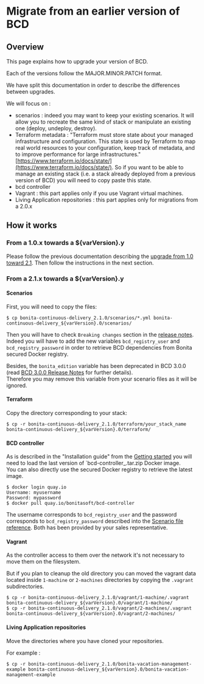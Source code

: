 # Migrate from an earlier version of BCD

## Overview

This page explains how to upgrade your version of BCD.

Each of the versions follow the MAJOR.MINOR.PATCH format.

We have split this documentation in order to describe the differences between upgrades.

We will focus on :
- scenarios : indeed you may want to keep your existing scenarios. It will allow you to recreate the same kind of stack or manipulate an existing one (deploy, undeploy, destroy).
- Terraform metadata : "Terraform must store state about your managed infrastructure and configuration. This state is used by Terraform to map real world resources to your configuration, keep track of metadata, and to improve performance for large infrastructures." [https://www.terraform.io/docs/state/](https://www.terraform.io/docs/state/).
So if you want to be able to manage an existing stack (i.e. a stack already deployed from a previous version of BCD) you will need to copy paste this state.
- bcd controller
- Vagrant : this part applies only if you use Vagrant virtual machines.
- Living Application repositories : this part applies only for migrations from a 2.0.x

## How it works

### From a 1.0.x towards a ${varVersion}.y

Please follow the previous documentation describing the [upgrade from 1.0 toward 2.1](https://documentation.bonitasoft.com/bcd/2.1/upgrade_bcd). Then follow the instructions in the next section.

### From a 2.1.x towards a ${varVersion}.y

#### Scenarios

First, you will need to copy the files:
```
$ cp bonita-continuous-delivery_2.1.0/scenarios/*.yml bonita-continuous-delivery_${varVersion}.0/scenarios/
```
Then you will have to check `Breaking changes` section in the [release notes](release_notes.md). Indeed you will have to add the new variables `bcd_registry_user` and  `bcd_registry_password` in order to retrieve BCD dependencies from Bonita secured Docker registry.

Besides, the `bonita_edition` variable has been deprecated in BCD 3.0.0 (read [BCD 3.0.0 Release Notes](release_notes.md) for further details).  
Therefore you may remove this variable from your scenario files as it will be ignored.

#### Terraform

Copy the directory corresponding to your stack:
```
$ cp -r bonita-continuous-delivery_2.1.0/terraform/your_stack_name bonita-continuous-delivery_${varVersion}.0/terraform/
```

#### BCD controller

As is described in the "Installation guide" from the [Getting started](getting_started.md) you will need to load the last version of `bcd-controller_<version>.tar.zip Docker image.  
You can also directly use the secured Docker registry to retrieve the latest image.
```
$ docker login quay.io
Username: myusername
Password: mypassword
$ docker pull quay.io/bonitasoft/bcd-controller
```

The username corresponds to `bcd_registry_user` and the password corresponds to `bcd_registry_password` described into the [Scenario file reference](scenarios.md). Both has been provided by your sales representative.

#### Vagrant

As the controller access to them over the network it's not necessary to move them on the filesystem.

But if you plan to cleanup the old directory you can moved the vagrant data located inside `1-machine` or `2-machines` directories by copying the `.vagrant` subdirectories.
```
$ cp -r bonita-continuous-delivery_2.1.0/vagrant/1-machine/.vagrant bonita-continuous-delivery_${varVersion}.0/vagrant/1-machine/
$ cp -r bonita-continuous-delivery_2.1.0/vagrant/2-machines/.vagrant bonita-continuous-delivery_${varVersion}.0/vagrant/2-machines/
```

#### Living Application repositories

Move the directories where you have cloned your repositories.

For example :
```
$ cp -r bonita-continuous-delivery_2.1.0/bonita-vacation-management-example bonita-continuous-delivery_${varVersion}.0/bonita-vacation-management-example
```
